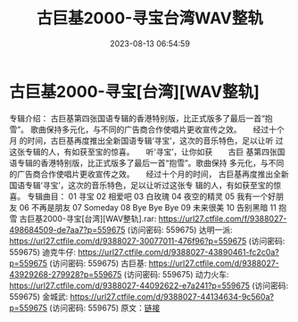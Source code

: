 ﻿---
title: 古巨基2000-寻宝台湾WAV整轨
date: 2023-08-13 06:54:59
categories: WAV车载音乐、镜像
tags: 华语中文
---
# 古巨基2000-寻宝[台湾][WAV整轨]

专辑介绍：
古巨基第四张国语专辑的香港特别版，比正式版多了最后一首“抱雪”。
歌曲保持多元化，与不同的广告商合作使唱片更收宣传之效。　　经过十个月
的时间，古巨基再度推出全新国语专辑‘寻宝’，这次的音乐特色，足以让听
过这张专辑的人，有如获至宝的惊喜。　　听‘寻宝’，让你如获　　古巨
基第四张国语专辑的香港特别版，比正式版多了最后一首“抱雪”。歌曲保持
多元化，与不同的广告商合作使唱片更收宣传之效。　　经过十个月的时间，
古巨基再度推出全新国语专辑‘寻宝’，这次的音乐特色，足以让听过这张专
辑的人，有如获至宝的惊喜。
专辑曲目：
01 寻宝
02 相爱吧
03 白玫瑰
04 夜空的精灵
05 我有一个好朋友
06 不再是朋友
07 Someday
08 Bye Bye Bye
09 未来很美
10 告别黑暗
11 抱雪
古巨基2000-寻宝[台湾][WAV整轨].rar: https://url27.ctfile.com/f/9388027-498684509-de7aa7?p=559675
(访问密码: 559675)
达明一派: https://url27.ctfile.com/d/9388027-30077011-476f96?p=559675
(访问密码: 559675)
迪克牛仔: https://url27.ctfile.com/d/9388027-43890461-fc2c0a?p=559675
(访问密码: 559675)
古巨基: https://url27.ctfile.com/d/9388027-43929268-279928?p=559675
(访问密码: 559675)
动力火车: https://url27.ctfile.com/d/9388027-44092622-e7a241?p=559675
(访问密码: 559675)
金城武: https://url27.ctfile.com/d/9388027-44134634-9c560a?p=559675
(访问密码: 559675)
原文：[链接](https://blog.sina.com.cn/s/blog_1647c7e760103132i.html)